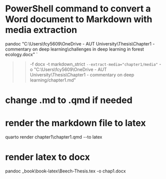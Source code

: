 # PowerShell command to convert a Word document to Markdown with media extraction
pandoc "C:\Users\fcy5609\OneDrive - AUT University\Thesis\Chapter1 - commentary on deep learning\challenges in deep learning in forest ecology.docx" `
>>   -f docx -t markdown_strict `
>>   --extract-media="chapter1/media" `
>>   -o "C:\Users\fcy5609\OneDrive - AUT University\Thesis\Chapter1 - commentary on deep learning/chapter1.md"
# change .md to .qmd if needed

# render the markdown file to latex
quarto render chapter1\chapter1.qmd --to latex

# render latex to docx
pandoc _book\book-latex\Beech-Thesis.tex -o chap1.docx